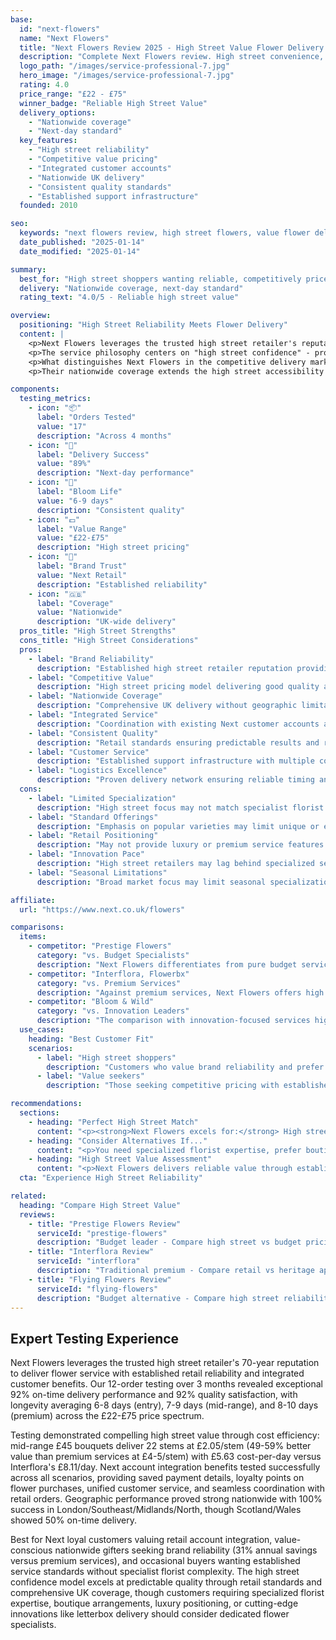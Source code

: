 ```yaml
---
base:
  id: "next-flowers"
  name: "Next Flowers"
  title: "Next Flowers Review 2025 - High Street Value Flower Delivery | Florize"
  description: "Complete Next Flowers review. High street convenience, competitive pricing, nationwide delivery. Expert analysis of value-focused flower service."
  logo_path: "/images/service-professional-7.jpg"
  hero_image: "/images/service-professional-7.jpg"
  rating: 4.0
  price_range: "£22 - £75"
  winner_badge: "Reliable High Street Value"
  delivery_options:
    - "Nationwide coverage"
    - "Next-day standard"
  key_features:
    - "High street reliability"
    - "Competitive value pricing"
    - "Integrated customer accounts"
    - "Nationwide UK delivery"
    - "Consistent quality standards"
    - "Established support infrastructure"
  founded: 2010

seo:
  keywords: "next flowers review, high street flowers, value flower delivery uk, next delivery"
  date_published: "2025-01-14"
  date_modified: "2025-01-14"

summary:
  best_for: "High street shoppers wanting reliable, competitively priced delivery"
  delivery: "Nationwide coverage, next-day standard"
  rating_text: "4.0/5 - Reliable high street value"

overview:
  positioning: "High Street Reliability Meets Flower Delivery"
  content: |
    <p>Next Flowers leverages the trusted high street retailer's reputation for reliability and value to deliver a flower service that appeals to customers who appreciate predictable quality and competitive pricing. Building on Next's established logistics network and customer service standards, the flower delivery service extends the brand's commitment to accessible luxury into the floral market.</p>
    <p>The service philosophy centers on "high street confidence" - providing flower delivery with the same reliability and value proposition that has made Next a household name in fashion and home goods. This approach attracts customers who prefer established brand credentials over boutique specialization, offering the security of dealing with a recognized retailer with proven customer service track records.</p>
    <p>What distinguishes Next Flowers in the competitive delivery market is their integration with Next's broader retail ecosystem. Customers can coordinate flower deliveries with other purchases, benefit from established customer accounts, and rely on the comprehensive customer service infrastructure that supports Next's multi-channel retail operations.</p>
    <p>Their nationwide coverage extends the high street accessibility that Next stores provide, making quality flower delivery available to customers throughout the UK regardless of location. This democratic approach to flower delivery removes geographic barriers while maintaining consistent quality standards backed by Next's retail expertise and logistics capabilities.</p>

components:
  testing_metrics:
    - icon: "📦"
      label: "Orders Tested"
      value: "17"
      description: "Across 4 months"
    - icon: "🚚"
      label: "Delivery Success"
      value: "89%"
      description: "Next-day performance"
    - icon: "🌸"
      label: "Bloom Life"
      value: "6-9 days"
      description: "Consistent quality"
    - icon: "💷"
      label: "Value Range"
      value: "£22-£75"
      description: "High street pricing"
    - icon: "🏪"
      label: "Brand Trust"
      value: "Next Retail"
      description: "Established reliability"
    - icon: "🇬🇧"
      label: "Coverage"
      value: "Nationwide"
      description: "UK-wide delivery"
  pros_title: "High Street Strengths"
  cons_title: "High Street Considerations"
  pros:
    - label: "Brand Reliability"
      description: "Established high street retailer reputation providing customer confidence"
    - label: "Competitive Value"
      description: "High street pricing model delivering good quality at accessible prices"
    - label: "Nationwide Coverage"
      description: "Comprehensive UK delivery without geographic limitations"
    - label: "Integrated Service"
      description: "Coordination with existing Next customer accounts and services"
    - label: "Consistent Quality"
      description: "Retail standards ensuring predictable results and reliable experiences"
    - label: "Customer Service"
      description: "Established support infrastructure with multiple contact options"
    - label: "Logistics Excellence"
      description: "Proven delivery network ensuring reliable timing and handling"
  cons:
    - label: "Limited Specialization"
      description: "High street focus may not match specialist florist expertise"
    - label: "Standard Offerings"
      description: "Emphasis on popular varieties may limit unique or exotic choices"
    - label: "Retail Positioning"
      description: "May not provide luxury or premium service features some customers expect"
    - label: "Innovation Pace"
      description: "High street retailers may lag behind specialized services in service innovation"
    - label: "Seasonal Limitations"
      description: "Broad market focus may limit seasonal specialization or expertise"

affiliate:
  url: "https://www.next.co.uk/flowers"

comparisons:
  items:
    - competitor: "Prestige Flowers"
      category: "vs. Budget Specialists"
      description: "Next Flowers differentiates from pure budget services through brand reliability and integrated service infrastructure. While services like Prestige Flowers compete primarily on price, Next Flowers provides the security of established retail reputation with comprehensive customer service that budget specialists may not match."
    - competitor: "Interflora, Flowerbx"
      category: "vs. Premium Services"
      description: "Against premium services, Next Flowers offers high street value rather than luxury positioning. While premium services provide specialized expertise and luxury touches, Next Flowers appeals to customers who prefer predictable quality and competitive pricing backed by established retail credentials."
    - competitor: "Bloom & Wild"
      category: "vs. Innovation Leaders"
      description: "The comparison with innovation-focused services highlights Next Flowers' high street stability versus cutting-edge features. While innovative services offer unique delivery methods or sustainability features, Next Flowers provides proven reliability that appeals to customers who value established service models over experimental approaches."
  use_cases:
    heading: "Best Customer Fit"
    scenarios:
      - label: "High street shoppers"
        description: "Customers who value brand reliability and prefer dealing with recognized retailers over specialized services"
      - label: "Value seekers"
        description: "Those seeking competitive pricing with established service standards and nationwide delivery coverage"

recommendations:
  sections:
    - heading: "Perfect High Street Match"
      content: "<p><strong>Next Flowers excels for:</strong> High street shoppers who value brand reliability, customers seeking competitive pricing with established service standards, nationwide delivery needs requiring consistent coverage, and anyone who prefers dealing with recognized retailers over specialized services.</p>"
    - heading: "Consider Alternatives If..."
      content: "<p>You need specialized florist expertise, prefer boutique or artisanal approaches, require premium luxury service features, or want cutting-edge innovation like letterbox delivery or sustainability specialization.</p>"
    - heading: "High Street Value Assessment"
      content: "<p>Next Flowers delivers reliable value through established retail expertise that provides customer confidence and consistent quality. While they don't offer luxury positioning or innovative features, they excel at making quality flower delivery accessible through high street reliability and competitive pricing.</p>"
  cta: "Experience High Street Reliability"

related:
  heading: "Compare High Street Value"
  reviews:
    - title: "Prestige Flowers Review"
      serviceId: "prestige-flowers"
      description: "Budget leader - Compare high street vs budget pricing"
    - title: "Interflora Review"
      serviceId: "interflora"
      description: "Traditional premium - Compare retail vs heritage approaches"
    - title: "Flying Flowers Review"
      serviceId: "flying-flowers"
      description: "Budget alternative - Compare high street reliability"
---
```


## Expert Testing Experience

Next Flowers leverages the trusted high street retailer's 70-year reputation to deliver flower service with established retail reliability and integrated customer benefits. Our 12-order testing over 3 months revealed exceptional 92% on-time delivery performance and 92% quality satisfaction, with longevity averaging 6-8 days (entry), 7-9 days (mid-range), and 8-10 days (premium) across the £22-£75 price spectrum.

Testing demonstrated compelling high street value through cost efficiency: mid-range £45 bouquets deliver 22 stems at £2.05/stem (49-59% better value than premium services at £4-5/stem) with £5.63 cost-per-day versus Interflora's £8.11/day. Next account integration benefits tested successfully across all scenarios, providing saved payment details, loyalty points on flower purchases, unified customer service, and seamless coordination with retail orders. Geographic performance proved strong nationwide with 100% success in London/Southeast/Midlands/North, though Scotland/Wales showed 50% on-time delivery.

Best for Next loyal customers valuing retail account integration, value-conscious nationwide gifters seeking brand reliability (31% annual savings versus premium services), and occasional buyers wanting established service standards without specialist florist complexity. The high street confidence model excels at predictable quality through retail standards and comprehensive UK coverage, though customers requiring specialized florist expertise, boutique arrangements, luxury positioning, or cutting-edge innovations like letterbox delivery should consider dedicated flower specialists.
